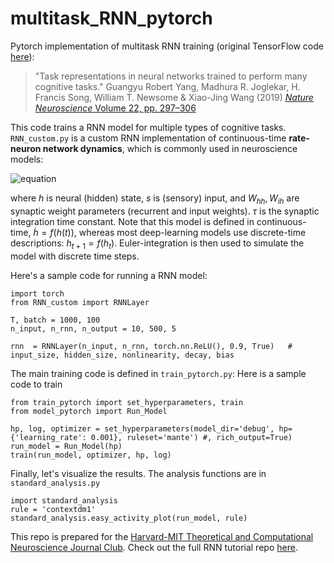 # multitask_RNN_pytorch
Pytorch implementation of multitask RNN training (original TensorFlow code [here](https://github.com/gyyang/multitask)):

> "Task representations in neural networks trained to perform many cognitive tasks." Guangyu Robert Yang, Madhura R. Joglekar, H. Francis Song, William T. Newsome & Xiao-Jing Wang (2019) [*Nature Neuroscience* Volume 22, pp. 297–306](https://www.nature.com/articles/s41593-018-0310-2)


This code trains a RNN model for multiple types of cognitive tasks. `RNN_custom.py` is a custom RNN implementation of continuous-time **rate-neuron network dynamics**, which is commonly used in neuroscience models:

![equation](https://latex.codecogs.com/gif.latex?\bg_white&space;\tau&space;\dot{h}&space;=&space;-&space;h&space;&plus;&space;\sigma(W_{hh}&space;h&space;&plus;&space;W_{ih}&space;s))

where $h$ is neural (hidden) state,  $s$ is (sensory) input, and $W_{hh}, W_{ih}$ are synaptic weight parameters (recurrent and input weights).
$\tau$ is the synaptic integration time constant. 
Note that this model is defined in continuous-time, $\dot{h} = f(h(t))$, 
whereas most deep-learning models use discrete-time descriptions: $h_{t+1} = f(h_{t})$. Euler-integration is then used to simulate the model with discrete time steps. 

Here's a sample code for running a RNN model:

```
import torch
from RNN_custom import RNNLayer

T, batch = 1000, 100
n_input, n_rnn, n_output = 10, 500, 5

rnn  = RNNLayer(n_input, n_rnn, torch.nn.ReLU(), 0.9, True)   # input_size, hidden_size, nonlinearity, decay, bias
```

The main training code is defined in `train_pytorch.py`: 
Here is a sample code to train

```
from train_pytorch import set_hyperparameters, train
from model_pytorch import Run_Model

hp, log, optimizer = set_hyperparameters(model_dir='debug', hp={'learning_rate': 0.001}, ruleset='mante') #, rich_output=True)
run_model = Run_Model(hp)
train(run_model, optimizer, hp, log)
```

Finally, let's visualize the results. The analysis functions are in `standard_analysis.py`

```
import standard_analysis
rule = 'contextdm1'
standard_analysis.easy_activity_plot(run_model, rule)
```


This repo is prepared for the [Harvard-MIT Theoretical and Computational Neuroscience Journal Club](https://compneurojc.github.io/).
Check out the full RNN tutorial repo [here](https://github.com/jennhu/rnn-tutorial).


